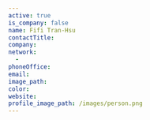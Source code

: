 ```yaml
---
active: true
is_company: false
name: Fifi Tran-Hsu
contactTitle:
company:
network:
  -
phoneOffice:
email:
image_path:
color:
website:
profile_image_path: /images/person.png
---
```

